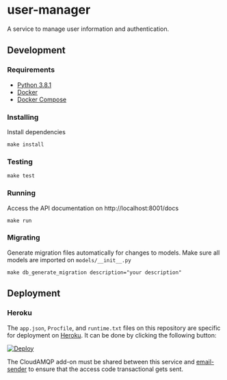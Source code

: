 # user-manager
A service to manage user information and authentication.

## Development

### Requirements
- [Python 3.8.1](https://realpython.com/intro-to-pyenv/)
- [Docker](https://docs.docker.com/get-docker/)
- [Docker Compose](https://docs.docker.com/compose/install/)

### Installing
Install dependencies
```console
make install
```

### Testing
```console
make test
```

### Running
Access the API documentation on http://localhost:8001/docs
```console
make run
```

### Migrating
Generate migration files automatically for changes to models. Make sure all models are imported on `models/__init__.py`
```console
make db_generate_migration description="your description"
```

## Deployment

### Heroku

The `app.json`, `Procfile`, and `runtime.txt` files on this repository are specific for deployment on [Heroku](https://www.heroku.com). It can be done by clicking the following button:

[![Deploy](https://www.herokucdn.com/deploy/button.svg)](https://heroku.com/deploy)

The CloudAMQP add-on must be shared between this service and [email-sender](https://github.com/umluizlima/email-sender) to ensure that the access code transactional gets sent.

